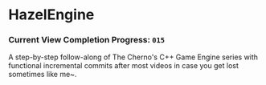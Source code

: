 # HazelEngine

### Current View Completion Progress: `015` 

A step-by-step follow-along of The Cherno's C++ Game Engine series with functional incremental commits after most videos in case you get lost sometimes like me~.